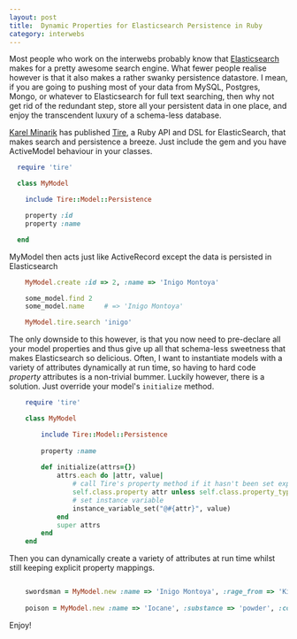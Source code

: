 ```yaml
---
layout: post
title:  Dynamic Properties for Elasticsearch Persistence in Ruby
category: interwebs
---
```


Most people who work on the interwebs probably know that [Elasticsearch](http://www.elasticsearch.org/) makes for a pretty awesome search engine.  What fewer people realise however is that it also makes a rather swanky persistence datastore.  I mean, if you are going to pushing most of your data from MySQL, Postgres, Mongo, or whatever to Elasticsearch for full text searching, then why not get rid of the redundant step, store all your persistent data in one place, and enjoy the transcendent luxury of a schema-less database. 

[Karel Minarik](http://www.karmi.cz/en) has published [Tire](https://github.com/karmi/tire), a Ruby API and DSL for ElasticSearch, that makes search and persistence a breeze.  Just include the gem and you have ActiveModel behaviour in your classes.

```ruby
  require 'tire'

  class MyModel	

  	include Tire::Model::Persistence

  	property :id
  	property :name

  end
```
  
MyModel then acts just like ActiveRecord except the data is persisted in Elasticsearch

```ruby
	MyModel.create :id => 2, :name => 'Inigo Montoya'

	some_model.find 2
	some_model.name 	# => 'Inigo Montoya'

	MyModel.tire.search 'inigo'
```

The only downside to this however, is that you now need to pre-declare all your model properties and thus give up all that schema-less sweetness that makes Elasticsearch so delicious.  Often, I want to instantiate models with a variety of attributes dynamically at run time, so having to hard code _property_ attributes is a non-trivial bummer.  Luckily however, there is a solution.  Just override your model's `initialize` method.

```ruby
	require 'tire'

	class MyModel	

		include Tire::Model::Persistence
	
		property :name
	
		def initialize(attrs={})
			attrs.each do |attr, value|
				# call Tire's property method if it hasn't been set explicitly
				self.class.property attr unless self.class.property_types.keys.include? attr
				# set instance variable
				instance_variable_set("@#{attr}", value) 
			end
			super attrs
		end
	end
```

Then you can dynamically create a variety of attributes at run time whilst still keeping explicit property mappings.

```ruby

  	swordsman = MyModel.new :name => 'Inigo Montoya', :rage_from => 'Killing of Father', :prepares_for => 'death'
	
  	poison = MyModel.new :name => 'Iocane', :substance => 'powder', :colour => nil, :odour => nil, :taste => nil

```

Enjoy!